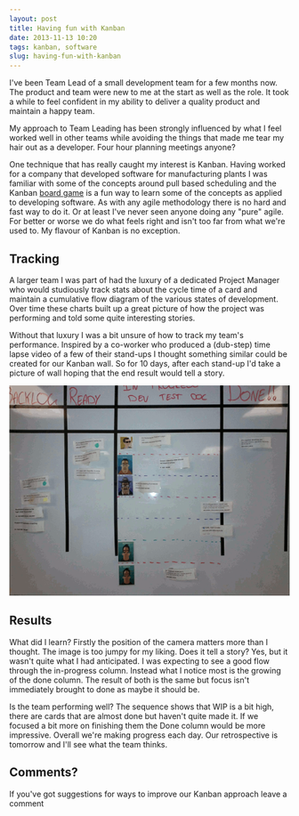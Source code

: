 ```yaml
---
layout: post
title: Having fun with Kanban
date: 2013-11-13 10:20
tags: kanban, software
slug: having-fun-with-kanban
---
```


I've been Team Lead of a small development team for a few months now. The product and team were new to me at the start as well as the role. It took a while to feel confident in my ability to deliver a quality product and maintain a happy team.

My approach to Team Leading has been strongly influenced by what I feel worked well in other teams while avoiding the things that made me tear my hair out as a developer. Four hour planning meetings anyone?

One technique that has really caught my interest is Kanban. Having worked for a company that developed software for manufacturing plants I was familiar with some of the concepts around pull based scheduling and the Kanban [board game](http://getkanban.com/BoardGame.html) is a fun way to learn some of the concepts as applied to developing software. As with any agile methodology there is no hard and fast way to do it. Or at least I've never seen anyone doing any "pure" agile. For better or worse we do what feels right and isn't too far from what we're used to. My flavour of Kanban is no exception.

## Tracking

A larger team I was part of had the luxury of a dedicated Project Manager who would studiously track stats about the cycle time of a card and maintain a cumulative flow diagram of the various states of development. Over time these charts built up a great picture of how the project was performing and told some quite interesting stories.

Without that luxury I was a bit unsure of how to track my team's performance. Inspired by a co-worker who produced a (dub-step) time lapse video of a few of their stand-ups I thought something similar could be created for our Kanban wall. So for 10 days, after each stand-up I'd take a picture of wall hoping that the end result would tell a story.

![Kanban](/images/kanban.gif)

## Results

What did I learn? Firstly the position of the camera matters more than I thought. The image is too jumpy for my liking. Does it tell a story? Yes, but it wasn't quite what I had anticipated. I was expecting to see a good flow through the in-progress column. Instead what I notice most is the growing of the done column. The result of both is the same but focus isn't immediately brought to done as maybe it should be.

Is the team performing well? The sequence shows that WIP is a bit high, there are cards that are almost done but haven't quite made it. If we focused a bit more on finishing them the Done column would be more impressive. Overall we're making progress each day. Our retrospective is tomorrow and I'll see what the team thinks.

## Comments?

If you've got suggestions for ways to improve our Kanban approach leave a comment